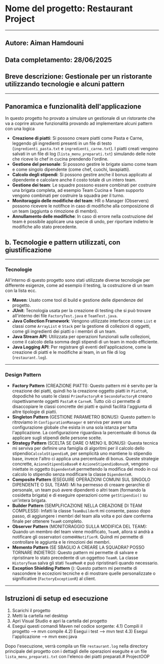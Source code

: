 # Nome del progetto: Restaurant Project

------------------------------------------------------------------------------------------------------

## Autore: Aiman Hamdouni
## Data completamento: 28/06/2025
## Breve descrizione: Gestionale per un ristorante utilizzando tecnologie e  alcuni pattern

------------------------------------------------------------------------------------------------------

## Panoramica e funzionalità dell'applicazione

In questo progetto ho provato a simulare un gestionale di un ristorante che va a coprire alcune funzionalità provando ad implementare 
alcuni pattern con una logica

* **Creazione di piatti**: Si possono creare piatti come Pasta e Carne, leggendo gli ingredienti presenti in un file di testo (`ingredienti_pasta.txt` e `ingredienti_carne.txt`). I piatti creati vengono salvati in un file di log (`lista_menu_preparati.txt`) simulando delle note che riceve lo chef in cucina prendendo l'ordine.
* **Gestione del personale**: Si possono gestire le brigate siamo come team e come singolo dipendente (come chef, cuochi, lavapiatti).
* **Calcolo degli stipendi**: Si possono gestire anche il bonus applicato al dipendente e calcolare  anche il costo totale di un intero team.
* **Gestione dei team**: Le squadre possono essere combinati per costruire una brigata completa, ad esempio Team Cucina e Team supporto vengono combinati per costruire la squadra per il turno.
* **Monitoraggio delle modifiche del team**: HR o Manager (Observers) possono ricevere le notifhce in caso di modifiche alla composizione di un team (aggiunta o rimozione di membri).
* **Annullamento delle modifiche**: In caso di errore nella costruzione del team è possibile applicare una specie di undo, per riportare indietro le modifiche allo stato precedente. 
## b. Tecnologie e pattern utilizzati, con giustificazione

------------------------------------------------------------------------------------------------------

### Tecnologie

All'interno di questo progetto sono stati utilizzate diverse tecnologie per differente esigenze, come ad esempio il testing, la costruzione di un team con la lista ecc.

* **Maven**: Usato come tool di build e gestione delle dipendenze del progetto.
* **JUnit**: Tecnologia usata per la creazione di testing che si può trovare all'interno dei file `FactoryTest.java` e `TeamTest.java`.
* **Java Collection Framework**: Vengono utilizzate interfacce come `List` e classi come `ArrayList` e `Stack` per la gestione di collezioni di oggetti, come gli ingredienti dei piatti o i membri di un team.
* **Java Stream API**: Utilizzata per operazioni funzionali sulle collezioni, come il calcolo della somma degli stipendi di un team in modo efficiente.
* **Java Logging API**: Per registrare gli eventi dell'applicazione, come la creazione di piatti e le modifiche ai team, in un file di log (`restaurant.log`).

------------------------------------------------------------------------------------------------------

### Design Pattern

* **Factory Pattern** (CREAZIONE PIATTI): Questo pattern mi è servito per la creazione dei piatti, quindi ho la creazione oggetto piatti in `PiattoR`, dopodichè ho usato le classi `PrimoFactoryR` e `SecondoFactoryR` creano rispettivamente oggetti `PastaR` e `CarneR`. Tutto ciò ci permette di disaccopiare le classi concrette dei piatti e quindi facilità l'aggiunta di altre tipologie di piatti.
* **Singleton Pattern** (GESTIONE PARAMETRO BONUS): Questo pattern lo ritroviamo in `ConfigurationManager` e serviva per avere una configurazione globale che esista in una sola istanza per tutta l'applicazione. La configurazione riguardava la percentuale di bonus da applicare sugli stipendi delle persone scelte.
* **Strategy Pattern** (SCELTA SE DARE O MENO IL BONUS): Questa tecnica mi serviva per definire una famiglia di algoritmi per il calcolo dello stipendio`CalcoloStipendioR`, per semplicità uno mantiene lo stipendio base, invece l'altro ci applica una percentuale di bonus. Queste strategie concrette, `AzioneStipendioBaseR` e `AzioneStipendioBonusR`, vengono iniettate in oggetto `DipendenteR` permettendo la modifica del modo in cui calcolo lo stipendio senza modificare la classe `DipendenteR`.
* **Composite Pattern** (ESEGUIRE OPERAZIONI COMUNI SUL SINGOLO DIPENDENTE O SUL TEAM): Mi ha permesso di creaare gerarchie di personale, un team può avere dipendenti o altri team (formando la cosidetta brigata) e di eseguire operazioni come `getStipendio()` su un'intera brigata.
* **Builder Pattern** (SEMPLFICAZIONE NELLA CREAZIONE DI TEAM COMPLESSI): Infatti la classe `TeamBuilderR` mi consente, passo dopo passo, di aggiungere i membri del team alla volta e poi dare conferma finale per ottenere `TeamR` completo.
* **Observer Pattern** (MONITORAGGIO SULLA MODIFICA DEL TEAM): Quando un membro del team viene modificato, `TeamR`, allora si andrà a notificare gli osservatori come`HRNotifierR`. Quindi mi permette di controllare le aggiunta e le rimozioni dei membri.
* **Memento Pattern** (SE SBAGLIO A CREARE LA SQUADRA? POSSO TORNARE INDIETRO): Questo pattern mi permette di salvare e ripristinare lo stato precedente di un oggettoo `TeamR`. La classe `HistoryTeam` salva gli stati `TeamMemR` e può ripristinarli quando necessario.
* **Exception Shielding Pattern** (): Questo pattern mi permette di nascondere le eccezioni tecniche e di mostrare quelle personalizzate o significative (`FactoryExceptionR`) al client.

------------------------------------------------------------------------------------------------------

## Istruzioni di setup ed esecuzione

1) Scarichi il progetto
2) Metti la cartella nel desktop
3) Apri Visual Studio e apri la cartella del progetto
4) Esegui questi comandi Maven nel codice sorgente:
4.1) Compili il progetto --> mvn compile
4.2) Esegui i test --> mvn test
4.3) Esegui l'applicazione --> mvn exec:java

Dopo l'esecuzione, verrà compila un file `restaurant.log` nella directory principale del progetto con i dettagli delle operazioni eseguite e un file `lista_menu_preparati.txt` con l'elenco dei piatti preparati.# ProjectOOP
